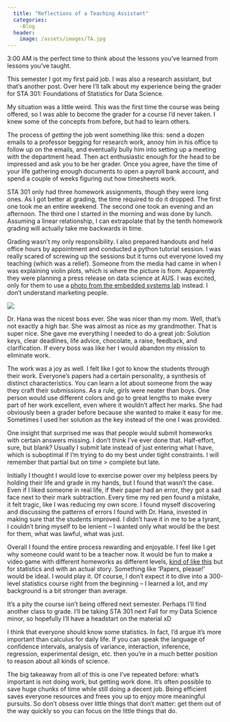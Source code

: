 ```yaml
---
  title: "Reflections of a Teaching Assistant"
  categories:
    -Blog
  header:
    image: /assets/images/TA.jpg
---
```


3:00 AM is the perfect time to think about the lessons you’ve learned from lessons you’ve taught.  

This semester I got my first paid job. I was also a research assistant, but that’s another post. Over here I’ll talk about my experience being the grader for STA 301: Foundations of Statistics for Data Science. 

My situation was a little weird. This was the first time the course was being offered, so I was able to become the grader for a course I’d never taken. I knew some of the concepts from before, but had to learn others.

The process of *getting* the job went something like this: send a dozen emails to a professor begging for research work, annoy him in his office to follow up on the emails, and eventually bully him into setting up a meeting with the department head. Then act enthusiastic enough for the head to be impressed and ask you to be her grader. Once you agree, have the time of your life gathering enough documents to open a payroll bank account, and spend a couple of weeks figuring out how timesheets work.

STA 301 only had three homework assignments, though they were long ones. As I got better at grading, the time required to do it dropped. The first one took me an entire weekend. The second one took an evening and an afternoon. The third one I started in the morning and was done by lunch. Assuming a linear relationship, I can extrapolate that by the tenth homework grading will actually take me backwards in time. 

Grading wasn’t my only responsibility. I also prepared handouts and held office hours by appointment and conducted a python tutorial session. I was really scared of screwing up the sessions but it turns out everyone loved my teaching (which was a relief). Someone from the media had came in when I was explaining violin plots, which is where the picture is from. Apparently they were planning a press release on data science at AUS. I was excited, only for them to use a [photo from the embedded systems lab](https://www.aus.edu/media/news/science-for-the-future-aus-launches-minor-in-data-science) instead. I don’t understand marketing people. 

![](/assets/images/TA2.jpg)

Dr. Hana was the nicest boss ever. She was nicer than my mom. Well, that’s not exactly a high bar. She was almost as nice as my grandmother. That is super nice. She gave me everything I needed to do a great job: Solution keys, clear deadlines, life advice, chocolate, a raise, feedback, and clarification. If every boss was like her I would abandon my mission to eliminate work. 

The work was a joy as well. I felt like I got to know the students through their work. Everyone’s papers had a certain personality, a synthesis of distinct characteristics. You can learn a lot about someone from the way they craft their submissions. As a rule, girls were neater than boys. One person would use different colors and go to great lengths to make every part of her work excellent, even where it wouldn’t affect her marks. She had obviously been a grader before because she wanted to make it easy for me. Sometimes I used her solution as the key instead of the one I was provided.

One insight that surprised me was that people would submit homeworks with certain answers missing. I don’t think I’ve ever done that. Half-effort, sure, but blank? Usually I submit late instead of just entering what I have, which is suboptimal if I’m trying to do my best under tight constraints. I will remember that partial but on time > complete but late.  

Initially I thought I would love to exercise power over my helpless peers by holding their life and grade in my hands, but I found that wasn’t the case. Even if I liked someone in real life, if their paper had an error, they got a sad face next to their mark subtraction. Every time my red pen found a mistake, it felt tragic, like I was reducing my own score. I found myself discovering and discussing the patterns of errors I found with Dr. Hana, invested in making sure that the students improved. I didn’t have it in me to be a tyrant, I couldn’t bring myself to be lenient – I wanted only what would be the best for them, what was lawful, what was just. 

Overall I found the entire process rewarding and enjoyable. I feel like I get why someone could want to be a teacher now. It would be fun to make a video game with different homeworks as different levels, [kind of like this](http://www.gradinggame.com/) but for statistics and with an actual story. Something like ‘Papers, please!’ would be ideal. I would play it. Of course, I don’t expect it to dive into a 300-level statistics course right from the beginning – I learned a lot, and my background is a bit stronger than average. 

It’s a pity the course isn’t being offered next semester. Perhaps I’ll find another class to grade. I’ll be taking STA 301 next Fall for my Data Science minor, so hopefully I’ll have a headstart on the material xD

I think that everyone should know some statistics. In fact, I’d argue it’s more important than calculus for daily life. If you can speak the language of confidence intervals, analysis of variance, interaction, inference, regression, experimental design, etc. then you’re in a much better position to reason about all kinds of science. 

The big takeaway from all of this is one I’ve repeated before: what’s important is not doing work, but getting work done. It’s often possible to save huge chunks of time while still doing a decent job. Being efficient saves everyone resources and frees you up to enjoy more meaningful pursuits. So don’t obsess over little things that don’t matter: get them out of the way quickly so you can focus on the little things that do.

